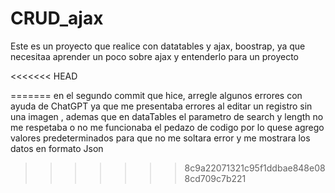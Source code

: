 # CRUD_ajax
Este es un proyecto que realice con datatables y ajax, boostrap, ya que necesitaa aprender un poco sobre ajax y entenderlo para un proyecto

<<<<<<< HEAD

=======
en el segundo commit que hice, arregle algunos errores con ayuda de ChatGPT ya que me presentaba errores al editar un registro sin una imagen , ademas que en dataTables el parametro de search y length no me respetaba o no me funcionaba el pedazo de codigo por lo quese agrego valores predeterminados para que no me soltara error y me mostrara los datos en formato Json
>>>>>>> 8c9a22071321c95f1ddbae848e088cd709c7b221
